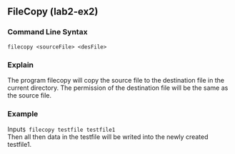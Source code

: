 ## FileCopy (lab2-ex2)
### Command Line Syntax
`filecopy <sourceFile> <desFile>`
### Explain
The program filecopy will copy the source file to the destination file in the current directory.
The permission of the destination file will be the same as the source file.
### Example
Input`$ filecopy testfile testfile1`  
Then all then data in the testfile will be writed into the newly created testfile1.